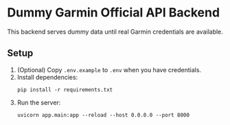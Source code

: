 # Dummy Garmin Official API Backend

This backend serves dummy data until real Garmin credentials are available.

## Setup

1. (Optional) Copy `.env.example` to `.env` when you have credentials.
2. Install dependencies:
   ```
   pip install -r requirements.txt
   ```
3. Run the server:
   ```
   uvicorn app.main:app --reload --host 0.0.0.0 --port 8000
   ```
